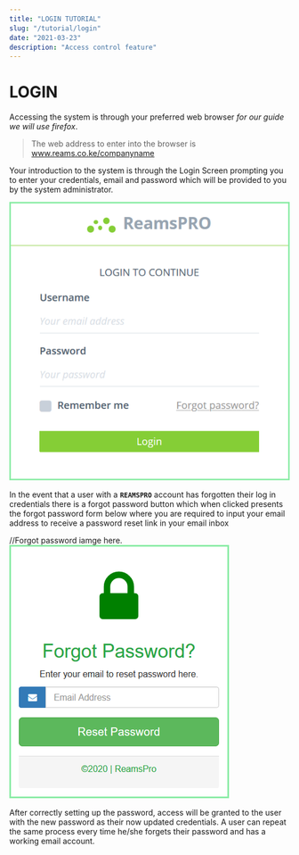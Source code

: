 ```yaml
---
title: "LOGIN TUTORIAL"
slug: "/tutorial/login"
date: "2021-03-23"
description: "Access control feature"
---
```


# LOGIN

Accessing the system is through your preferred web browser *for our guide we will use firefox*.

> The web address to enter into the browser is www.reams.co.ke/companyname
> 
Your introduction to the system is through the Login Screen prompting you to enter your credentials, email and password which will be provided to you by the system administrator.

![Tenant List ](../images/login.png)

In the event that a user with a **`REAMSPRO`** account has forgotten their log in credentials there is a forgot password button which when clicked presents the forgot password form below where you are required to input your email address to receive a password reset link in your email inbox

//Forgot password iamge here.
![Administration ](../images/forgot.png)


After correctly setting up the password, access will be granted to the user with the new password as their now updated credentials.
A user can repeat the same process every time he/she forgets their password and has a working email account.
 